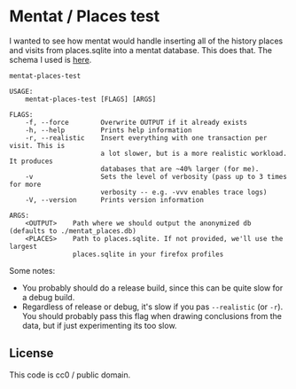# Mentat / Places test

I wanted to see how mentat would handle inserting all of the history places and visits from places.sqlite into a mentat database. This does that. The schema I used is [here](https://github.com/thomcc/mentat-places-test/blob/master/places.schema).

```
mentat-places-test

USAGE:
    mentat-places-test [FLAGS] [ARGS]

FLAGS:
    -f, --force        Overwrite OUTPUT if it already exists
    -h, --help         Prints help information
    -r, --realistic    Insert everything with one transaction per visit. This is
                       a lot slower, but is a more realistic workload. It produces
                       databases that are ~40% larger (for me).
    -v                 Sets the level of verbosity (pass up to 3 times for more
                       verbosity -- e.g. -vvv enables trace logs)
    -V, --version      Prints version information

ARGS:
    <OUTPUT>    Path where we should output the anonymized db (defaults to ./mentat_places.db)
    <PLACES>    Path to places.sqlite. If not provided, we'll use the largest
                places.sqlite in your firefox profiles

```

Some notes:

- You probably should do a release build, since this can be quite slow for a debug build.
- Regardless of release or debug, it's slow if you pas `--realistic` (or `-r`). You should probably pass this flag when drawing conclusions from the data, but if just experimenting its too slow.

## License

This code is cc0 / public domain.
